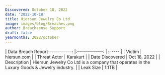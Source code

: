 ```yaml
---
Discovered: October 18, 2022
date: '2022-10-18'
title: Hiersun Jewelry Co Ltd
image: images/blog/Breaches.png
author: Breachsense Support
draft: false
yearmonths: 2022/october
---
```


| Data Breach Report------------:     |:-------------:    | :-----:|
| Victim      | hiersun.com      | 
| Threat Actor      | Karakurt      | 
| Date Discovered      | Oct 18, 2022      | 
| Description      | Hiersun Jewelry Co Ltd is a company that operates in the Luxury Goods & Jewelry industry.       | 
| Leak Size      | 1.1TB      | 

